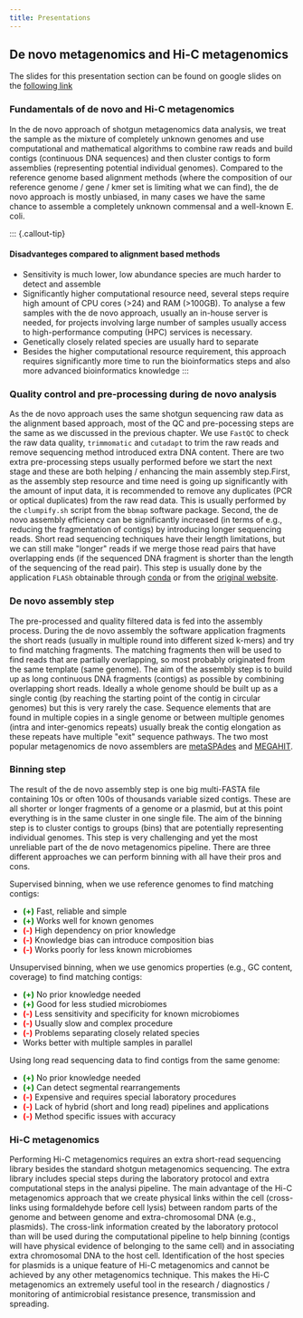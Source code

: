 ```yaml
---
title: Presentations
---
```

## De novo metagenomics and Hi-C metagenomics

The slides for this presentation section can be found on google slides on the [following link](https://docs.google.com/presentation/d/1IUciE3_K6XK1Xy6koYxMDPwr5kILl1GYRAaT0t-qPss/edit?usp=sharing)

### Fundamentals of de novo and Hi-C metagenomics

In the de novo approach of shotgun metagenomics data analysis, we treat the sample as the mixture of completely unknown genomes and use computational and mathematical algorithms to combine raw reads and build contigs (continuous DNA sequences) and then cluster contigs to form assemblies (representing potential individual genomes). Compared to the reference genome based alignment methods (where the composition of our reference genome / gene / kmer set is limiting what we can find), the de novo approach is mostly unbiased, in many cases we have the same chance to assemble a completely unknown commensal and a well-known E. coli.

::: {.callout-tip}
#### Disadvanteges compared to alignment based methods

- Sensitivity is much lower, low abundance species are much harder to detect and assemble
- Significantly higher computational resource need, several steps require high amount of CPU cores (>24) and RAM (>100GB). To analyse a few samples with the de novo approach, usually an in-house server is needed, for projects involving large number of samples usually access to high-performance computing (HPC) services is necessary.
- Genetically closely related species are usually hard to separate
- Besides the higher computational resource requirement, this approach requires significantly more time to run the bioinformatics steps and also more advanced bioinformatics knowledge
:::

### Quality control and pre-processing during de novo analysis

As the de novo approach uses the same shotgun sequencing raw data as the alignment based approach, most of the QC and pre-pocessing steps are the same as we discussed in the previous chapter. We use `FastQC` to check the raw data quality, `trimmomatic` and `cutadapt` to trim the raw reads and remove sequencing method introduced extra DNA content. There are two extra pre-processing steps usually performed before we start the next stage and these are both helping / enhancing the main assembly step.First, as the assembly step resource and time need is going up significantly with the amount of input data, it is recommended to remove any duplicates (PCR or optical duplicates) from the raw read data. This is usually performed by the `clumpify.sh` script from the `bbmap` software package. Second, the de novo assembly efficiency can be significantly increased (in terms of e.g., reducing the fragmentation of contigs) by introducing longer sequencing reads. Short read sequencing techniques have their length limitations, but we can still make "longer" reads if we merge those read pairs that have overlapping ends (if the sequenced DNA fragment is shorter than the length of the sequencing of the read pair). This step is usually done by the application `FLASh` obtainable through [conda](https://anaconda.org/conda-forge/flash) or from the [original website](https://ccb.jhu.edu/software/FLASH/).

### De novo assembly step

The pre-processed and quality filtered data is fed into the assembly process. During the de novo assembly the software application fragments the short reads (usually in multiple round into different sized k-mers) and try to find matching fragments. The matching fragments then will be used to find reads that are partially overlapping, so most probably originated from the same template (same genome). The aim of the assembly step is to build up as long continuous DNA fragments (contigs) as possible by combining overlapping short reads. Ideally a whole genome should be built up as a single contig (by reaching the starting point of the contig in circular genomes) but this is very rarely the case. Sequence elements that are found in multiple copies in a single genome or between multiple genomes (intra and inter-genomics repeats) usually break the contig elongation as these repeats have multiple "exit" sequence pathways. The two most popular metagenomics de novo assemblers are [metaSPAdes](https://github.com/ablab/spades) and [MEGAHIT](https://github.com/voutcn/megahit).

### Binning step

The result of the de novo assembly step is one big multi-FASTA file containing 10s or often 100s of thousands variable sized contigs. These are all shorter or longer fragments of a genome or a plasmid, but at this point everything is in the same cluster in one single file. The aim of the binning step is to cluster contigs to groups (bins) that are potentially representing individual genomes. This step is very challenging and yet the most unreliable part of the de novo metagenomics pipeline. There are three different approaches we can perform binning with all have their pros and cons.

Supervised binning, when we use reference genomes to find matching contigs:

- <span style="color:green">**(+)**</span> Fast, reliable and simple
- <span style="color:green">**(+)**</span> Works well for known genomes
- <span style="color:red">**(-)**</span> High dependency on prior knowledge
- <span style="color:red">**(-)**</span> Knowledge bias can introduce composition bias
- <span style="color:red">**(-)**</span> Works poorly for less known microbiomes

Unsupervised binning, when we use genomics properties (e.g., GC content, coverage) to find matching contigs:

- <span style="color:green">**(+)**</span> No prior knowledge needed
- <span style="color:green">**(+)**</span> Good for less studied microbiomes
- <span style="color:red">**(-)**</span> Less sensitivity and specificity for known microbiomes
- <span style="color:red">**(-)**</span> Usually slow and complex procedure
- <span style="color:red">**(-)**</span> Problems separating closely related species
- Works better with multiple samples in parallel

Using long read sequencing data to find contigs from the same genome:

- <span style="color:green">**(+)**</span> No prior knowledge needed
- <span style="color:green">**(+)**</span> Can detect segmental rearrangements
- <span style="color:red">**(-)**</span> Expensive and requires special laboratory procedures
- <span style="color:red">**(-)**</span> Lack of hybrid (short and long read) pipelines and applications
- <span style="color:red">**(-)**</span> Method specific issues with accuracy

### Hi-C metagenomics

Performing Hi-C metagenomics requires an extra short-read sequencing library besides the standard shotgun metagenomics sequencing. The extra library includes special steps during the laboratory protocol and extra computational steps in the analysi pipeline. The main advantage of the Hi-C metagenomics approach that we create physical links within the cell (cross-links using formaldehyde before cell lysis) between random parts of the genome and between genome and extra-chromosomal DNA (e.g., plasmids). The cross-link information created by the laboratory protocol than will be used during the computational pipeline to help binning (contigs will have physical evidence of belonging to the same cell) and in associating extra chromosomal DNA to the host cell. Identification of the host species for plasmids is a unique feature of Hi-C metagenomics and cannot be achieved by any other metagenomics technique. This makes the Hi-C metagenomics an extremely useful tool in the research / diagnostics / monitoring of antimicrobial resistance presence, transmission and spreading.